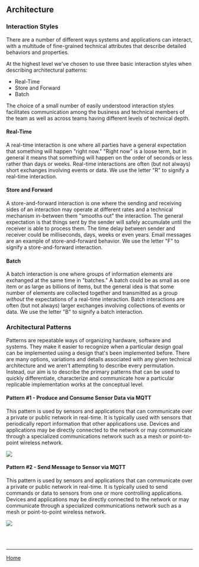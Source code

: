 ## Architecture

### Interaction Styles

There are a number of different ways systems and applications can interact, with a multitude of fine-grained technical attributes that describe detailed behaviors and properties.

At the highest level we've chosen to use three basic interaction styles when describing architectural patterns:

* Real-Time
* Store and Forward
* Batch

The choice of a small number of easily understood interaction styles facilitates communication among the business and technical members of the team as well as across teams having different levels of technical depth.

#### Real-Time

A real-time interaction is one where all parties have a general expectation that something will happen "right now." "Right now" is a loose term, but in general it means that something will happen on the order of seconds or less rather than days or weeks. Real-time interactions are often (but not always) short exchanges involving events or data. We use the letter "R" to signify a real-time interaction.

#### Store and Forward

A store-and-forward interaction is one where the sending and receiving sides of an interaction may operate at different rates and a technical mechanism in-between them "smooths out" the interaction. The general expectation is that things sent by the sender will safely accumulate until the receiver is able to process them. The time delay between sender and receiver could be milliseconds, days, weeks or even years. Email messages are an example of store-and-forward behavior. We use the letter "F" to signify a store-and-forward interaction.

#### Batch

A batch interaction is one where groups of information elements are exchanged at the same time in "batches." A batch could be as small as one item or as large as billions of items, but the general idea is that some number of elements are collected together and transmitted as a group *without* the expectations of a real-time interaction. Batch interactions are often (but not always) larger exchanges involving collections of events or data. We use the letter "B" to signify a batch interaction.

### Architectural Patterns

Patterns are repeatable ways of organizing hardware, software and systems. They make it easier to recognize when a particular design goal can be implemented using a design that's been implemented before. There are many options, variations and details associated with any given technical architecture and we aren't attempting to describe every permutation. Instead, our aim is to describe the primary patterns that can be used to quickly differentiate, characterize and communicate how a particular replicable implementation works at the conceptual level.

#### Pattern #1 - Produce and Consume Sensor Data via MQTT

This pattern is used by sensors and applications that can communicate over a private or public network in real-time. It is typically used with sensors that periodically report information that other applications use. Devices and applications may be directly connected to the network or may communicate through a specialized communications network such as a mesh or point-to-point wireless network.

![](https://replicablesmartcities.github.io/pattern1.svg)

#### Pattern #2 - Send Message to Sensor via MQTT

This pattern is used by sensors and applications that can communicate over a private or public network in real-time. It is typically used to send commands or data to sensors from one or more controlling applications. Devices and applications may be directly connected to the network or may communicate through a specialized communications network such as a mesh or point-to-point wireless network. 

![](https://replicablesmartcities.github.io/pattern2.svg)

<br>
<br>

---
[Home](https://replicablesmartcities.github.io)
